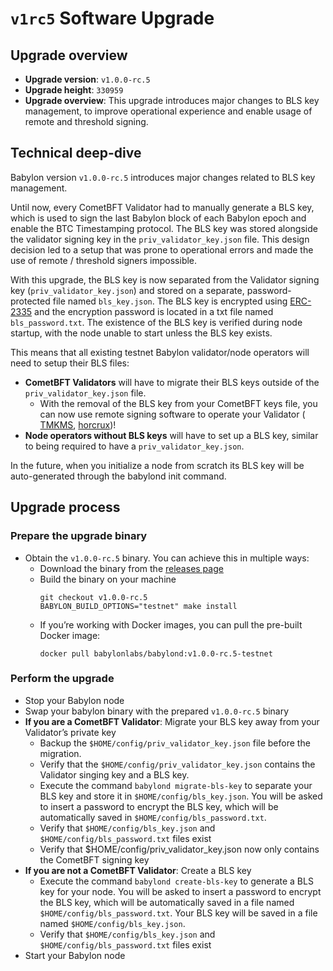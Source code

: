 # `v1rc5` Software Upgrade

## Upgrade overview

- **Upgrade version**: `v1.0.0-rc.5`
- **Upgrade height**: `330959`
- **Upgrade overview**: This upgrade introduces major changes to BLS key management,
  to improve operational experience and enable usage of remote and threshold
  signing.

## Technical deep-dive

Babylon version `v1.0.0-rc.5` introduces major changes related to BLS key
management.

Until now, every CometBFT Validator had to manually generate a BLS key, which is
used to sign the last Babylon block of each Babylon epoch and enable the BTC
Timestamping protocol. The BLS key was stored alongside the validator signing
key in the `priv_validator_key.json` file. This design decision led to a setup
that was prone to operational errors and made the use of remote / threshold
signers impossible.

With this upgrade, the BLS key is now separated from the Validator signing key
(`priv_validator_key.json`) and stored on a separate, password-protected file
named `bls_key.json`.  The BLS key is encrypted using
[ERC-2335](https://eips.ethereum.org/EIPS/eip-2335) and the
encryption password is located in a txt file named `bls_password.txt`. The
existence of the BLS key is verified during node startup, with the node unable
to start unless the BLS key exists.

This means that all existing testnet Babylon validator/node operators will need
to setup their BLS files:

- **CometBFT Validators** will have to migrate their BLS keys outside of the
  `priv_validator_key.json` file.
  - With the removal of the BLS key from your CometBFT keys file, you can now
    use remote signing software to operate your Validator (
    [TMKMS](https://github.com/iqlusioninc/tmkms),
    [horcrux](https://github.com/strangelove-ventures/horcrux))!
- **Node operators without BLS keys** will have to set up a BLS key, similar to
  being required to have a `priv_validator_key.json`.

In the future, when you initialize a node from scratch its BLS key will be
auto-generated through the babylond init command.

## Upgrade process

### Prepare the upgrade binary

- Obtain the `v1.0.0-rc.5` binary. You can achieve this in multiple ways:
  - Download the binary from the [releases page](https://github.com/babylonlabs-io/babylon/releases/tag/v1.0.0-rc.5)
  - Build the binary on your machine
    ```shell
    git checkout v1.0.0-rc.5
    BABYLON_BUILD_OPTIONS="testnet" make install
    ```
  - If you’re working with Docker images, you can pull the pre-built Docker image:
    ```shell
    docker pull babylonlabs/babylond:v1.0.0-rc.5-testnet
    ```
### Perform the upgrade

- Stop your Babylon node
- Swap your babylon binary with the prepared `v1.0.0-rc.5` binary
- **If you are a CometBFT Validator**: Migrate your BLS key away from your
  Validator’s private key
  - Backup the `$HOME/config/priv_validator_key.json` file before the migration.
  - Verify that the `$HOME/config/priv_validator_key.json` contains the
    Validator singing key and a BLS key.
  - Execute the command `babylond migrate-bls-key` to separate your BLS key and
    store it in  `$HOME/config/bls_key.json`. You will be asked to insert a
    password to encrypt the BLS key, which will be automatically saved in
    `$HOME/config/bls_password.txt`.
  - Verify that `$HOME/config/bls_key.json` and `$HOME/config/bls_password.txt`
    files exist
  - Verify that $HOME/config/priv_validator_key.json now only contains the
    CometBFT signing key
- **If you are not a CometBFT Validator**: Create a BLS key
  - Execute the command `babylond create-bls-key` to generate a BLS key for your
    node. You will be asked to insert a password to encrypt the BLS key, which
    will be automatically saved in a file named `$HOME/config/bls_password.txt`.
    Your BLS key will be saved in a file named `$HOME/config/bls_key.json`.
  - Verify that `$HOME/config/bls_key.json` and `$HOME/config/bls_password.txt`
    files exist
- Start your Babylon node
